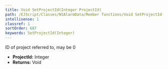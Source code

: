 ```yaml
---
title: Void SetProjectId(Integer ProjectId)
path: /EJScript/Classes/NSAlarmData/Member functions/Void SetProjectId(Integer p_0)
intellisense: 1
classref: 1
sortOrder: 687
keywords: SetProjectId(Integer)
---
```



ID of project referred to, may be 0



* **ProjectId:** Integer
* **Returns:** Void


